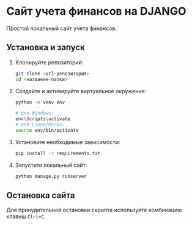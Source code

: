# Сайт учета финансов на DJANGO

Простой локальный сайт учета финансов.

## Установка и запуск

1. Клонируйте репозиторий:
   ```bash
   git clone <url-репозитория>
   cd <название-папки>
   ```

2. Создайте и активируйте виртуальное окружение:
   ```bash
   python -m venv env
   
   # для Windows:
   env\Scripts\activate
   # для Linux/MacOS:
   source env/bin/activate
   ```

3. Установите необходимые зависимости:
   ```bash
   pip install -r requirements.txt
   ```

4. Запустите локальный сайт:
   ```bash
   python manage.py runserver
   ```

## Остановка сайта

Для принудительной остановки скрипта используйте комбинацию клавиш `Ctrl+C`.
